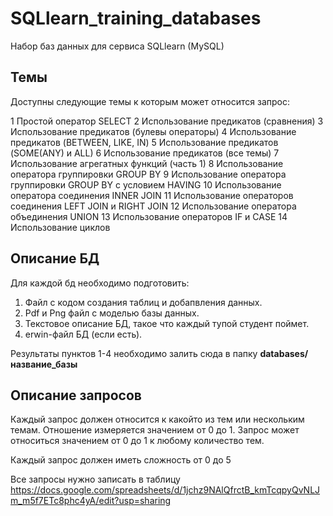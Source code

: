 # SQLlearn_training_databases
Набор баз данных для сервиса SQLlearn (MySQL)

## Темы

Доступны следующие темы к которым может относится запрос:

1	Простой оператор SELECT
2	Использование предикатов (сравнения)
3	Использование предикатов (булевы операторы)
4	Использование предикатов (BETWEEN, LIKE, IN)
5	Использование предикатов (SOME(ANY) и ALL)
6	Использование предикатов (все темы)
7	Использование агрегатных функций (часть 1)
8	Использование оператора группировки GROUP BY
9	Использование оператора группировки GROUP BY с условием HAVING
10	Использование оператора соединения INNER JOIN
11	Использование операторов соединения  LEFT JOIN и RIGHT JOIN
12	Использование оператора объединения UNION
13	Использование операторов IF и CASE
14	Использование циклов

## Описание БД

Для каждой бд необходимо подготовить:
1. Файл с кодом создания таблиц и добапвления данных.
2. Pdf и Png файл с моделью базы данных.
3. Текстовое описание БД, такое что каждый тупой студент поймет.
4. erwin-файл БД (если есть).

Результаты пунктов 1-4 необходимо залить сюда в папку **databases/название_базы**

## Описание запросов

Каждый запрос должен относится к какойто из тем или нескольким темам. Отношение измеряется значением от 0 до 1. Запрос может относиться значением от 0 до 1 к любому количество тем.

Каждый запрос должен иметь сложность от 0 до 5

Все запросы нужно записать в таблицу https://docs.google.com/spreadsheets/d/1jchz9NAlQfrctB_kmTcqpyQvNLJm_m5f7ETc8phc4yA/edit?usp=sharing


